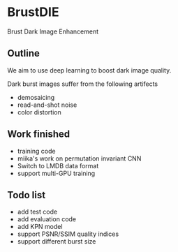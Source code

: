 # BrustDIE
Brust Dark Image Enhancement

## Outline
We aim to use deep learning to boost dark image quality.

Dark burst images suffer from the following artifects

* demosaicing
* read-and-shot noise
* color distortion

## Work finished

* training code
* miika's work on permutation invariant CNN 
* Switch to LMDB data format
* support multi-GPU training

## Todo list

* add test code
* add evaluation code
* add KPN model
* support PSNR/SSIM quality indices
* support different burst size
